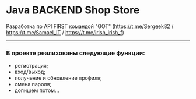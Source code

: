 # Java BACKEND Shop Store

Разработка по API FIRST командой "GOT" (https://t.me/Sergeek82 / https://t.me/Samael_IT / https://t.me/irish_irish_f)
___
### В проекте реализованы следующие функции:
- регистрация;
- вход/выход;
- получение и обновление профиля;
- смена пароля;
- допишем потом...
